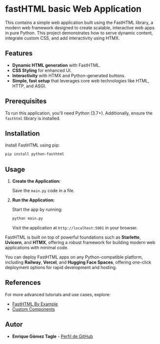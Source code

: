 # fastHTML basic Web Application

This contains a simple web application built using the FastHTML library, a modern web framework designed to create scalable, interactive web apps in pure Python. This project demonstrates how to serve dynamic content, integrate custom CSS, and add interactivity using HTMX.

## Features

- **Dynamic HTML generation** with FastHTML.
- **CSS Styling** for enhanced UI.
- **Interactivity** with HTMX and Python-generated buttons.
- **Simple, fast setup** that leverages core web technologies like HTML, HTTP, and ASGI.

## Prerequisites

To run this application, you'll need Python (3.7+). Additionally, ensure the `fasthtml` library is installed.

## Installation

Install FastHTML using pip:

```bash
pip install python-fasthtml
```

## Usage

1. **Create the Application:**

   Save the `main.py` code in a file.

2. **Run the Application:**

   Start the app by running:

   ```bash
   python main.py
   ```

   Visit the application at `http://localhost:5001` in your browser.


FastHTML is built on top of powerful foundations such as **Starlette**, **Uvicorn**, and **HTMX**, offering a robust framework for building modern web applications with minimal code.

You can deploy FastHTML apps on any Python-compatible platform, including **Railway**, **Vercel**, and **Hugging Face Spaces**, offering one-click deployment options for rapid development and hosting.

## References

For more advanced tutorials and use cases, explore:
- [FastHTML By Example](https://docs.fastht.ml/tutorials/index.html)
- [Custom Components](https://about.fastht.ml)


## Autor
- **Enrique Gómez Tagle** - [Perfil de GitHub](https://github.com/enriquegomeztagle)
  
